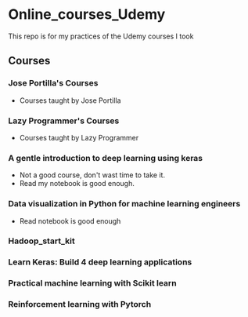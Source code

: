 # Online_courses_Udemy
This repo is for my practices of the Udemy courses I took

## Courses

### Jose Portilla's Courses
  * Courses taught by Jose Portilla

### Lazy Programmer's Courses
  * Courses taught by Lazy Programmer

### A gentle introduction to deep learning using keras 
  * Not a good course, don't wast time to take it.
  * Read my notebook is good enough.

### Data visualization in Python for machine learning engineers
  * Read notebook is good enough

### Hadoop_start_kit

### Learn Keras: Build 4 deep learning applications

### Practical machine learning with Scikit learn

### Reinforcement learning with Pytorch

###

###
